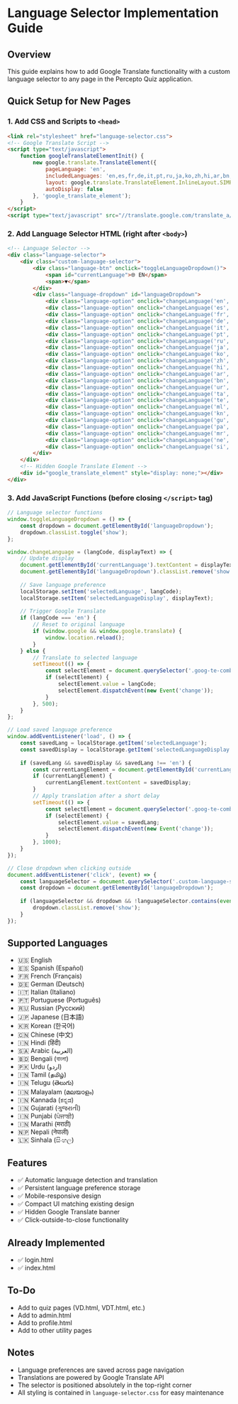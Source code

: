 # Language Selector Implementation Guide

## Overview
This guide explains how to add Google Translate functionality with a custom language selector to any page in the Percepto Quiz application.

## Quick Setup for New Pages

### 1. Add CSS and Scripts to `<head>`
```html
<link rel="stylesheet" href="language-selector.css">
<!-- Google Translate Script -->
<script type="text/javascript">
    function googleTranslateElementInit() {
        new google.translate.TranslateElement({
            pageLanguage: 'en',
            includedLanguages: 'en,es,fr,de,it,pt,ru,ja,ko,zh,hi,ar,bn,ur,ta,te,ml,kn,gu,pa,mr,ne,si',
            layout: google.translate.TranslateElement.InlineLayout.SIMPLE,
            autoDisplay: false
        }, 'google_translate_element');
    }
</script>
<script type="text/javascript" src="//translate.google.com/translate_a/element.js?cb=googleTranslateElementInit"></script>
```

### 2. Add Language Selector HTML (right after `<body>`)
```html
<!-- Language Selector -->
<div class="language-selector">
    <div class="custom-language-selector">
        <div class="language-btn" onclick="toggleLanguageDropdown()">
            <span id="currentLanguage">🌐 EN</span>
            <span>▼</span>
        </div>
        <div class="language-dropdown" id="languageDropdown">
            <div class="language-option" onclick="changeLanguage('en', '🌐 EN')">🇺🇸 English</div>
            <div class="language-option" onclick="changeLanguage('es', '🇪🇸 ES')">🇪🇸 Español</div>
            <div class="language-option" onclick="changeLanguage('fr', '🇫🇷 FR')">🇫🇷 Français</div>
            <div class="language-option" onclick="changeLanguage('de', '🇩🇪 DE')">🇩🇪 Deutsch</div>
            <div class="language-option" onclick="changeLanguage('it', '🇮🇹 IT')">🇮🇹 Italiano</div>
            <div class="language-option" onclick="changeLanguage('pt', '🇵🇹 PT')">🇵🇹 Português</div>
            <div class="language-option" onclick="changeLanguage('ru', '🇷🇺 RU')">🇷🇺 Русский</div>
            <div class="language-option" onclick="changeLanguage('ja', '🇯🇵 JA')">🇯🇵 日本語</div>
            <div class="language-option" onclick="changeLanguage('ko', '🇰🇷 KO')">🇰🇷 한국어</div>
            <div class="language-option" onclick="changeLanguage('zh', '🇨🇳 ZH')">🇨🇳 中文</div>
            <div class="language-option" onclick="changeLanguage('hi', '🇮🇳 HI')">🇮🇳 हिंदी</div>
            <div class="language-option" onclick="changeLanguage('ar', '🇸🇦 AR')">🇸🇦 العربية</div>
            <div class="language-option" onclick="changeLanguage('bn', '🇧🇩 BN')">🇧🇩 বাংলা</div>
            <div class="language-option" onclick="changeLanguage('ur', '🇵🇰 UR')">🇵🇰 اردو</div>
            <div class="language-option" onclick="changeLanguage('ta', '🇮🇳 TA')">🇮🇳 தமிழ்</div>
            <div class="language-option" onclick="changeLanguage('te', '🇮🇳 TE')">🇮🇳 తెలుగు</div>
            <div class="language-option" onclick="changeLanguage('ml', '🇮🇳 ML')">🇮🇳 മലയാളം</div>
            <div class="language-option" onclick="changeLanguage('kn', '🇮🇳 KN')">🇮🇳 ಕನ್ನಡ</div>
            <div class="language-option" onclick="changeLanguage('gu', '🇮🇳 GU')">🇮🇳 ગુજરાતી</div>
            <div class="language-option" onclick="changeLanguage('pa', '🇮🇳 PA')">🇮🇳 ਪੰਜਾਬੀ</div>
            <div class="language-option" onclick="changeLanguage('mr', '🇮🇳 MR')">🇮🇳 मराठी</div>
            <div class="language-option" onclick="changeLanguage('ne', '🇳🇵 NE')">🇳🇵 नेपाली</div>
            <div class="language-option" onclick="changeLanguage('si', '🇱🇰 SI')">🇱🇰 සිංහල</div>
        </div>
    </div>
    <!-- Hidden Google Translate Element -->
    <div id="google_translate_element" style="display: none;"></div>
</div>
```

### 3. Add JavaScript Functions (before closing `</script>` tag)
```javascript
// Language selector functions
window.toggleLanguageDropdown = () => {
    const dropdown = document.getElementById('languageDropdown');
    dropdown.classList.toggle('show');
};

window.changeLanguage = (langCode, displayText) => {
    // Update display
    document.getElementById('currentLanguage').textContent = displayText;
    document.getElementById('languageDropdown').classList.remove('show');
    
    // Save language preference
    localStorage.setItem('selectedLanguage', langCode);
    localStorage.setItem('selectedLanguageDisplay', displayText);
    
    // Trigger Google Translate
    if (langCode === 'en') {
        // Reset to original language
        if (window.google && window.google.translate) {
            window.location.reload();
        }
    } else {
        // Translate to selected language
        setTimeout(() => {
            const selectElement = document.querySelector('.goog-te-combo');
            if (selectElement) {
                selectElement.value = langCode;
                selectElement.dispatchEvent(new Event('change'));
            }
        }, 500);
    }
};

// Load saved language preference
window.addEventListener('load', () => {
    const savedLang = localStorage.getItem('selectedLanguage');
    const savedDisplay = localStorage.getItem('selectedLanguageDisplay');
    
    if (savedLang && savedDisplay && savedLang !== 'en') {
        const currentLangElement = document.getElementById('currentLanguage');
        if (currentLangElement) {
            currentLangElement.textContent = savedDisplay;
        }
        // Apply translation after a short delay
        setTimeout(() => {
            const selectElement = document.querySelector('.goog-te-combo');
            if (selectElement) {
                selectElement.value = savedLang;
                selectElement.dispatchEvent(new Event('change'));
            }
        }, 1000);
    }
});

// Close dropdown when clicking outside
document.addEventListener('click', (event) => {
    const languageSelector = document.querySelector('.custom-language-selector');
    const dropdown = document.getElementById('languageDropdown');
    
    if (languageSelector && dropdown && !languageSelector.contains(event.target)) {
        dropdown.classList.remove('show');
    }
});
```

## Supported Languages
- 🇺🇸 English
- 🇪🇸 Spanish (Español)
- 🇫🇷 French (Français)
- 🇩🇪 German (Deutsch)
- 🇮🇹 Italian (Italiano)
- 🇵🇹 Portuguese (Português)
- 🇷🇺 Russian (Русский)
- 🇯🇵 Japanese (日本語)
- 🇰🇷 Korean (한국어)
- 🇨🇳 Chinese (中文)
- 🇮🇳 Hindi (हिंदी)
- 🇸🇦 Arabic (العربية)
- 🇧🇩 Bengali (বাংলা)
- 🇵🇰 Urdu (اردو)
- 🇮🇳 Tamil (தமிழ்)
- 🇮🇳 Telugu (తెలుగు)
- 🇮🇳 Malayalam (മലയാളം)
- 🇮🇳 Kannada (ಕನ್ನಡ)
- 🇮🇳 Gujarati (ગુજરાતી)
- 🇮🇳 Punjabi (ਪੰਜਾਬੀ)
- 🇮🇳 Marathi (मराठी)
- 🇳🇵 Nepali (नेपाली)
- 🇱🇰 Sinhala (සිංහල)

## Features
- ✅ Automatic language detection and translation
- ✅ Persistent language preference storage
- ✅ Mobile-responsive design
- ✅ Compact UI matching existing design
- ✅ Hidden Google Translate banner
- ✅ Click-outside-to-close functionality

## Already Implemented
- ✅ login.html
- ✅ index.html

## To-Do
- Add to quiz pages (VD.html, VDT.html, etc.)
- Add to admin.html
- Add to profile.html
- Add to other utility pages

## Notes
- Language preferences are saved across page navigation
- Translations are powered by Google Translate API
- The selector is positioned absolutely in the top-right corner
- All styling is contained in `language-selector.css` for easy maintenance
